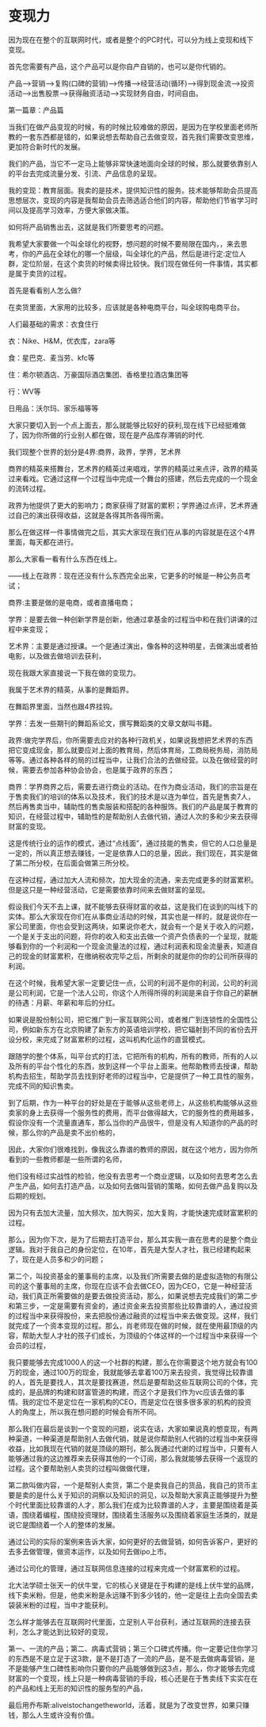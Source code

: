 # 变现力

因为现在在整个的互联网时代，或者是整个的PC时代，可以分为线上变现和线下变现。

首先您需要有产品，这个产品可以是你自产自销的，也可以是你代销的。

产品——&gt;营销——&gt;复购(口碑的营销)——&gt;传播——&gt;经营活动(循环)——&gt;得到现金流——&gt;投资活动——&gt;出售股票——&gt;获得融资活动——&gt;实现财务自由，时间自由。

第一篇章：产品篇

当我们在做产品变现的时候，有的时候比较难做的原因，是因为在学校里面老师所教的一套东西都是错的，如果说想去帮助自己去做变现，首先我们需要改变思维，更加符合新时代的发展。

我们的产品，当它不一定马上能够非常快速地面向全球的时候，那么就要依靠别人的平台去完成流量分发、引流、产品信息的呈现。

我的变现：教育层面。我卖的是技术，提供知识性的服务。技术能够帮助会员提高思想层次，变现的内容是我帮助会员去筛选适合他们的内容，帮助他们节省学习时间以及提高学习效率，方便大家做决策。

如何将产品销售出去，这就是我们所要思考的问题。

我希望大家要做一个叫全球化的视野，想问题的时候不要局限在国内，，来去思考，你的产品在全球化的哪一个层级，叫全球化的产品，然后是进行定:定位人群，定位阶层，在这个卖货的时候卖得比较快。我们现在做任何一件事情，其实都是属于卖货的过程。

首先是看看别人怎么做?

在卖货里面，大家用的比较多，应该就是各种电商平台，叫全球购电商平台。

人们最基础的需求：衣食住行

衣：Nike、H&amp;M，优衣库，zara等

食：星巴克、麦当劳、kfc等

住：希尔顿酒店、万豪国际酒店集团、香格里拉酒店集团等

行：WV等

日用品：沃尔玛、家乐福等等

大家只要切入到一个点上面去，那么就能够比较好的获利,现在线下已经挺难做了，因为你所做的行业别人都在做，现在是产品库存滞销的时代.

我们现整个世界的划分是4界:商界，政界，学界，艺术界

商界的精英来搭舞台，艺术界的精英过来唱戏，学界的精英过来点评，政界的精英过来看戏。它通过这样一个过程当中完成一个舞台的搭建，然后去完成的一个现金的流转过程。

政界为他提供了更大的影响力；商家获得了财富的累积；学界通过点评，艺术界通过自己的演出获得收益，这就是各得其所各得所需。

那么在做这样一件事情做完之后，其实大家现在我们在从事的内容就是在这个4界里面，每天都在进行。

那么,大家看一看有什么东西在线上。

——线上在政界：现在还没有什么东西完全出来，它更多的时候是一种公务员考试；

商界:主要是做的是电商，或者直播电商；

学界：是要去做一种创新学界是创新，他通过拿基金的过程当中和在我们讲课的过程中来变现；

艺术界：主要是通过授课。一个是通过演出，像各种的这种明星，去做演出或者拍电影，以及做去做培训去获利，

现在我跟大家直接说一下我在做的变现力。

我属于艺术界的精英，从事的是舞蹈界。

在舞蹈界里面，当然也跟4界挂钩。

学界：去发一些期刊的舞蹈系论文，撰写舞蹈类的文章文献叫书籍。

政界:做完学界后，你所需要去应对的各种行政机关，如果说我想把艺术界的东西把它变成现金，那么就要应对上面的教育局，然后体育局，工商局税务局，消防局等等。通过各种各样的局的过程当中，让我们合法的去做经营。以及在做经营的时候，需要去参加各种协会协会，也是属于政界的东西；

商界：学界商界之后，需要去进行商业的活动。在作为商业活动，我们的宗旨是在于售卖我们的培训的体系以及技术，我们的技术是以连为单位，首先是售卖7人，然后再售卖当中，辅助性的售卖服装和搭配的各种服饰。我们的产品是属于教育的知识，在经营过程中，辅助性的是帮助别人去做代销，通过人次的多和少来去获得财富的变现。

这是传统行业的运作的模式，通过“点线面”，通过技能的售卖，但它的人口总量是一定的，所以真正想去赚钱，一定是依靠人口的总量，因此，我们现在，其实是做了第二所分校，在后面会做第三所分校。

在这种过程，通过加大人流和频次，加大现金的流通，来去完成更多的财富累积。但是这只是一种经营活动，它是需要依靠时间来去做财富的呈现。

假设我们今天不去上课，就不能够去获得财富的收益，这是我们在谈到的叫线下的实体。那么大家现在你们在从事商业活动的时候，其实也是一样的，就是说你在一家公司里面，你也会受到这两块，如果说你老大，就会有一个是关于收入的问题，一个是关于支出的问题，将你的收入和支出去做一个资产负债表的一个呈现，就能够看到你的一个利润和一个现金流量法的过程，通过利润表和现金流量表，知道自己的现金的财富累积，在缴纳税收完毕之后，所剩余的就是你的你的公司所获得的利润。

在这个时候，我希望大家一定要记住一点，公司的利润不是你的利润，公司的利润是公司利润，它是一个法人公司，你这个人所得所得的利润是来自于你自己的薪酬的待遇：月薪、年薪和年后的分红。

如果说是股份制公司，把它推广到一家互联网公司，或者推广到连锁性的全国性公司，例如新东方在北京购建了新东方的英语培训学校，把它辐射到不同的省份去开设分校，来完成了财富累积的过程，这叫机构化运作的直营模式。

跟随学的整个体系，叫平台式的打法，它把所有的机构，所有的教师，所有的人以及所有的平台个性化的东西，放到这样一个平台上面来。他帮助教师去授课，帮助机构去招生，帮助学员去找到好老师的过程当中，它是提供了一种工具性的服务，完成不同的知识售卖。

到了后期，作为一种平台的好处是在于能够从这些老师上，从这些机构能够从这些卖家的身上去获得一个服务性的费用，而平台做得越大，它的服务性的费用越多，假设你没有一个流量直通车，那么当你的产品很牛，但是没有人知道你的产品的时候，那么你的产品是卖不出价格的，

因此，大家你们很难找到，像我这么靠谱的教师的原因，就在这个地方，因为你所看到的一些教师都是一些所谓的名师，

他们没有经过实战性的检验，他没有去思考一个商业逻辑，以及如何去思考怎么去产生产品，如何去打造产品，以及如何去做叫营销的策略，如何去做产品复购以及后期的规划。

因为只有去加大流量，加大频次，加大购买，加大复购，才能快速完成财富累积的过程。

那么，因为你下次，是为了后期去打造平台，那么其实我一直在思考的是整个商业逻辑。我对于我自己的身份定位，在10年，首先是大型人才社，我已经建构起来了，现在是人员多和少的问题；

第二个，叫投资基金的董事局的主席，以及我们所需要去做的是虚拟造物的有限公司的这个董事局的主席，你现在应该不会去做CEO，因为CEO，它是一种经营活动，我们真正所需要做的是要去做投资活动，那么，如果说想去完成我们的第二步和第三步，一定是需要有资金的，通过资金来去投资那些比较靠谱的人，通过投资的过程当中来获得股份，来去把股份通过融资的过程当中来去做变现。这样，我们就完成了一个资本变现的过程。那么，肖老师现在做的时候，就在使用最顶级的内容，帮助大型人才社的孩子们成长，为顶级的个体这样的一个过程当中来获得一个会员的过程，

我只要能够去完成1000人的这一个社群的构建，那么在你需要这个地方就会有100万的现金，通过100万的现金，我就能够去拿着100万来去投资，我觉得比较靠谱的人，首先是要找人，其次是要找赛道，然后是要帮助这些互联网公司的个体，完成的，是品牌的构建和财富管道的构建，而这个才是我们作为vc应该去做的事情。我的定位不是定位在一家机构的CEO，而是定位在很多很多家的机构的投资人的角度上，所以我在想问题的时候会有所不同。

那么我们在最后是谈到一个变现的问题，说实在话，大家如果说真的想变现，有两种渠道，一种渠道是帮助别人去做代销，就是说你帮助别人代销的过程当中来获得收益，比如我现在代销的就是顶级的期刊，那么我通过代谢的过程当中，只要有人能够通过我的这边推荐来去获得其他的一个订阅，那么我就能够去获得一个返现的过程。这个要帮助别人卖货的过程叫做做代理，

第二款叫做内容，一个是帮别人卖货，第二个是卖我自己的货品，我自己的货币主要是卖的是什么关于知识的洞察以及知识的洞见，以及帮助大家真正能够提升为整个时代里面比较靠谱的人才，那么我们在成为比较靠谱的人才，主要是围绕着是英语，围绕着编程，围绕投资理财，围绕着生活服务以及围绕着家庭生活类的，就是说它是围绕着一个人的整体的发展。

通过公司的实际的案例来告诉大家，如何更好的去做营销，如何告诉客户，更好的去多去做管理，做资本运作，以及如何去做ipo上市。

通过公司化的管理，通过互联网信息连接的过程来完成一个财富累积的过程。

北大法学硕士张天一的伏牛堂，它的核心关键是在于构建的是线上伏牛堂的品牌，线下卖米粉。但是，他卖米粉是永远赚不到多少钱的，他一定是往上去向全国去卖袋装米粉的过程，当中才能获利。

怎么样才能够去在互联网时代里面，立足别人平台获利，通过互联网的连接去获利，怎么才能达到比较好的变现，

第一、一流的产品；第二、病毒式营销；第三个口碑式传播。你一定要记住你学习的东西是不是立足于这3款，是不是打造了一流的产品，是不是去做病毒营销，是不是能够产生口碑性影响你只要你的产品能够做到这3点，那么，你才能够去完成财富的一个变现，线上只是一种病毒营销的手段，核心还是在于售卖线下实实在在的产品和线上无形的知识性的服务型的产品，

最后用乔布斯:aliveistochangetheworld，活着，就是为了改变世界，如果只赚钱，那么人生或许没有价值。
